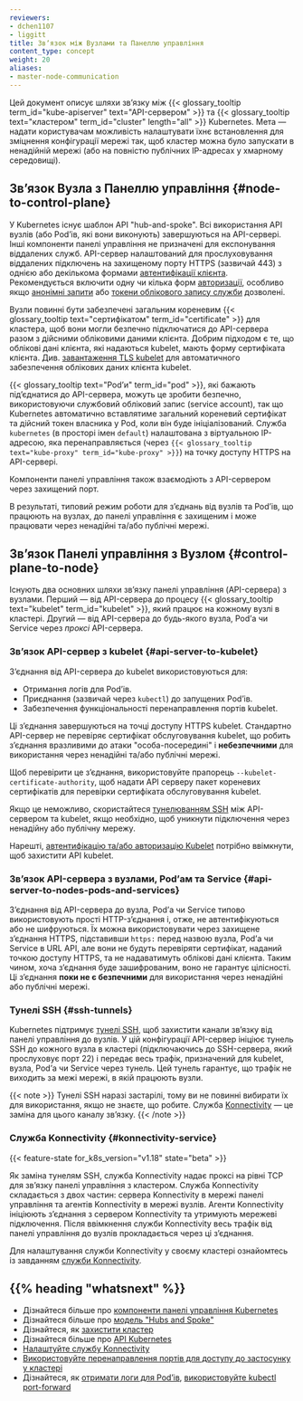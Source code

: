 ```yaml
---
reviewers:
- dchen1107
- liggitt
title: Звʼязок між Вузлами та Панеллю управління
content_type: concept
weight: 20
aliases:
- master-node-communication
---
```


<!-- overview -->

Цей документ описує шляхи звʼязку між {{< glossary_tooltip term_id="kube-apiserver" text="API-сервером" >}} та {{< glossary_tooltip text="кластером" term_id="cluster" length="all" >}} Kubernetes. Мета — надати користувачам можливість налаштувати їхнє встановлення для зміцнення конфігурації мережі так, щоб кластер можна було запускати в ненадійній мережі (або на повністю публічних IP-адресах у хмарному середовищі).

<!-- body -->

## Звʼязок Вузла з Панеллю управління {#node-to-control-plane}

У Kubernetes існує шаблон API "hub-and-spoke". Всі використання API вузлів (або Podʼів, які вони виконують) завершуються на API-сервері. Інші компоненти панелі управління не призначені для експонування віддалених служб. API-сервер налаштований для прослуховування віддалених підключень на захищеному порту HTTPS (зазвичай 443) з однією або декількома формами [автентифікації клієнта](/uk/docs/reference/access-authn-authz/authentication/). Рекомендується включити одну чи кілька форм [авторизації](/uk/docs/reference/access-authn-authz/authorization/), особливо якщо [анонімні запити](/uk/docs/reference/access-authn-authz/authentication/#anonymous-requests) або [токени облікового запису служби](/uk/docs/reference/access-authn-authz/authentication/#service-account-tokens) дозволені.

Вузли повинні бути забезпечені загальним кореневим {{< glossary_tooltip text="сертифікатом" term_id="certificate" >}} для кластера, щоб вони могли безпечно підключатися до API-сервера разом з дійсними обліковими даними клієнта. Добрим підходом є те, що облікові дані клієнта, які надаються kubelet, мають форму сертифіката клієнта. Див. [завантаження TLS kubelet](/uk/docs/reference/access-authn-authz/kubelet-tls-bootstrapping/) для автоматичного забезпечення облікових даних клієнта kubelet.

{{< glossary_tooltip text="Podʼи" term_id="pod" >}}, які бажають підʼєднатися до API-сервера, можуть це зробити безпечно, використовуючи службовий обліковий запис (service account), так що Kubernetes автоматично вставлятиме загальний кореневий сертифікат та дійсний токен власника у Pod, коли він буде ініціалізований. Служба `kubernetes` (в просторі імен `default`) налаштована з віртуальною IP-адресою, яка перенаправляється (через `{{< glossary_tooltip text="kube-proxy" term_id="kube-proxy" >}}`) на точку доступу HTTPS на API-сервері.

Компоненти панелі управління також взаємодіють з API-сервером через захищений порт.

В результаті, типовий режим роботи для зʼєднань від вузлів та Podʼів, що працюють на
вузлах, до панелі управління є захищеним і може працювати через ненадійні та/або публічні мережі.

## Звʼязок Панелі управління з Вузлом {#control-plane-to-node}

Існують два основних шляхи звʼязку панелі управління (API-сервера) з вузлами. Перший — від API-сервера до процесу {{< glossary_tooltip text="kubelet" term_id="kubelet" >}}, який працює на кожному вузлі в кластері. Другий — від API-сервера до будь-якого вузла, Podʼа чи Service через _проксі_ API-сервера.

### Звʼязок API-сервер з kubelet {#api-server-to-kubelet}

Зʼєднання від API-сервера до kubelet використовуються для:

* Отримання логів для Podʼів.
* Приєднання (зазвичай через `kubectl`) до запущених Podʼів.
* Забезпечення функціональності перенаправлення портів kubelet.

Ці зʼєднання завершуються на точці доступу HTTPS kubelet. Стандартно API-сервер не
перевіряє сертифікат обслуговування kubelet, що робить зʼєднання вразливими до атаки "особа-посередині" і **небезпечними** для використання через ненадійні та/або публічні мережі.

Щоб перевірити це зʼєднання, використовуйте прапорець `--kubelet-certificate-authority`, щоб надати API серверу пакет кореневих сертифікатів для перевірки сертифіката обслуговування kubelet.

Якщо це неможливо, скористайтеся [тунелюванням SSH](#ssh-tunnels) між API-сервером та kubelet, якщо необхідно, щоб уникнути підключення через ненадійну або публічну мережу.

Нарешті, [автентифікацію та/або авторизацію Kubelet](/uk/docs/reference/access-authn-authz/kubelet-authn-authz/) потрібно ввімкнути, щоб захистити API kubelet.

### Звʼязок API-сервера з вузлами, Podʼам та Service {#api-server-to-nodes-pods-and-services}

Зʼєднання від API-сервера до вузла, Podʼа чи Service типово використовують прості HTTP-зʼєднання і, отже, не автентифікуються або не шифруються. Їх можна використовувати через захищене зʼєднання HTTPS, підставивши `https:` перед назвою вузла, Podʼа чи Service в URL API, але вони не будуть перевіряти сертифікат, наданий точкою доступу HTTPS, та не надаватимуть облікові дані клієнта. Таким чином, хоча зʼєднання буде зашифрованим, воно не гарантує цілісності. Ці зʼєднання **поки не є безпечними** для використання через ненадійні або публічні мережі.

### Тунелі SSH {#ssh-tunnels}

Kubernetes підтримує [тунелі SSH](https://www.ssh.com/academy/ssh/tunneling), щоб захистити канали звʼязку від панелі управління до вузлів. У цій конфігурації API-сервер ініціює тунель SSH до кожного вузла в кластері (підключаючись до SSH-сервера, який прослуховує порт 22) і передає весь трафік, призначений для kubelet, вузла, Podʼа чи Service через тунель. Цей тунель гарантує, що трафік не виходить за межі мережі, в якій працюють вузли.

{{< note >}}
Тунелі SSH наразі застарілі, тому ви не повинні вибирати їх для використання, якщо не знаєте, що робите. Служба [Konnectivity](#konnectivity-service) — це заміна для цього каналу звʼязку.
{{< /note >}}

### Служба Konnectivity {#konnectivity-service}

{{< feature-state for_k8s_version="v1.18" state="beta" >}}

Як заміна тунелям SSH, служба Konnectivity надає проксі на рівні TCP для звʼязку панелі управління з кластером. Служба Konnectivity складається з двох частин: сервера Konnectivity в мережі панелі управління та агентів Konnectivity в мережі вузлів. Агенти Konnectivity ініціюють зʼєднання з сервером Konnectivity та утримують мережеві підключення. Після ввімкнення служби Konnectivity весь трафік від панелі управління до вузлів прокладається через ці зʼєднання.

Для налаштування служби Konnectivity у своєму кластері ознайомтесь із завданням [служби Konnectivity](/uk/docs/tasks/extend-kubernetes/setup-konnectivity/).

## {{% heading "whatsnext" %}}

* Дізнайтеся більше про [компоненти панелі управління Kubernetes](/uk/docs/concepts/overview/components/#control-plane-components)
* Дізнайтеся більше про [модель "Hubs and Spoke"](https://book.kubebuilder.io/multiversion-tutorial/conversion-concepts.html#hubs-spokes-and-other-wheel-metaphors)
* Дізнайтеся, як [захистити кластер](/uk/docs/tasks/administer-cluster/securing-a-cluster/)
* Дізнайтеся більше про [API Kubernetes](/uk/docs/concepts/overview/kubernetes-api/)
* [Налаштуйте службу Konnectivity](/uk/docs/tasks/extend-kubernetes/setup-konnectivity/)
* [Використовуйте перенаправлення портів для доступу до застосунку у кластері](/uk/docs/tasks/access-application-cluster/port-forward-access-application-cluster/)
* Дізнайтеся, як [отримати логи для Podʼів](/uk/docs/tasks/debug/debug-application/debug-running-pod/#examine-pod-logs), [використовуйте kubectl port-forward](/uk/docs/tasks/access-application-cluster/port-forward-access-application-cluster/#forward-a-local-port-to-a-port-on-the-pod)
